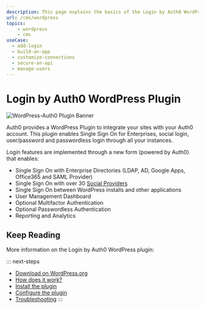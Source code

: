 ```yaml
---
description: This page explains the basics of the Login by Auth0 WordPress plugin.
url: /cms/wordpress
topics:
    - wordpress
    - cms
useCase:
  - add-login
  - build-an-app
  - customize-connections
  - secure-an-api
  - manage-users
---
```

# Login by Auth0 WordPress Plugin

![WordPress-Auth0 Plugin Banner](/media/articles/cms/wordpress/wordpress-plugin-banner.png)

Auth0 provides a WordPress Plugin to integrate your sites with your Auth0 account. This plugin enables Single Sign On for Enterprises, social login, user/password and passwordless login through all your instances.

Login features are implemented through a new form (powered by Auth0) that enables:

- Single Sign On with Enterprise Directories (LDAP, AD, Google Apps, Office365 and SAML Provider)
- Single Sign On with over 30 [Social Providers](/identityproviders)
- Single Sign On between WordPress installs and other applications
- User Management Dashboard
- Optional Multifactor Authentication
- Optional Passwordless Authentication
- Reporting and Analytics


## Keep Reading

More information on the Login by Auth0 WordPress plugin:

::: next-steps
* [Download on WordPress.org](https://wordpress.org/plugins/auth0/)
* [How does it work?](/cms/wordpress/how-does-it-work)
* [Install the plugin](/cms/wordpress/installation)
* [Configure the plugin](/cms/wordpress/configuration)
* [Troubleshooting](/cms/wordpress/troubleshoot)
:::
